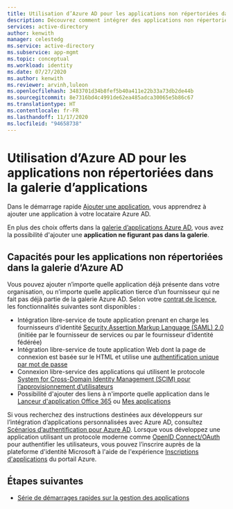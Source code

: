 ```yaml
---
title: Utilisation d’Azure AD pour les applications non répertoriées dans la galerie d’applications
description: Découvrez comment intégrer des applications non répertoriées dans la galerie d’Azure AD.
services: active-directory
author: kenwith
manager: celestedg
ms.service: active-directory
ms.subservice: app-mgmt
ms.topic: conceptual
ms.workload: identity
ms.date: 07/27/2020
ms.author: kenwith
ms.reviewer: arvinh,luleon
ms.openlocfilehash: 3483701d34b8fef5b40a411e22b33a73db2de44b
ms.sourcegitcommit: 8e7316bd4c4991de62ea485adca30065e5b86c67
ms.translationtype: HT
ms.contentlocale: fr-FR
ms.lasthandoff: 11/17/2020
ms.locfileid: "94658738"
---
```

# <a name="using-azure-ad-for-applications-not-listed-in-the-app-gallery"></a>Utilisation d’Azure AD pour les applications non répertoriées dans la galerie d’applications

Dans le démarrage rapide [Ajouter une application](add-application-portal.md), vous apprendrez à ajouter une application à votre locataire Azure AD.

En plus des choix offerts dans la [galerie d’applications Azure AD](../saas-apps/tutorial-list.md), vous avez la possibilité d'ajouter une **application ne figurant pas dans la galerie**. 

## <a name="capabilities-for-apps-not-listed-in-the-azure-ad-gallery"></a>Capacités pour les applications non répertoriées dans la galerie d’Azure AD

Vous pouvez ajouter n’importe quelle application déjà présente dans votre organisation, ou n’importe quelle application tierce d’un fournisseur qui ne fait pas déjà partie de la galerie Azure AD. Selon votre [contrat de licence](https://azure.microsoft.com/pricing/details/active-directory/), les fonctionnalités suivantes sont disponibles :

- Intégration libre-service de toute application prenant en charge les fournisseurs d’identité [Security Assertion Markup Language (SAML) 2.0](https://wikipedia.org/wiki/SAML_2.0) (initiée par le fournisseur de services ou par le fournisseur d’identité fédérée)
- Intégration libre-service de toute application Web dont la page de connexion est basée sur le HTML et utilise une [authentification unique par mot de passe](sso-options.md#password-based-sso)
- Connexion libre-service des applications qui utilisent le protocole [System for Cross-Domain Identity Management (SCIM) pour l’approvisionnement d’utilisateurs](../app-provisioning/use-scim-to-provision-users-and-groups.md)
- Possibilité d'ajouter des liens à n'importe quelle application dans le [Lanceur d'application Office 365](https://www.microsoft.com/microsoft-365/blog/2014/10/16/organize-office-365-new-app-launcher-2/) ou [Mes applications](sso-options.md#linked-sign-on)

Si vous recherchez des instructions destinées aux développeurs sur l’intégration d’applications personnalisées avec Azure AD, consultez [Scénarios d’authentification pour Azure AD](../develop/authentication-vs-authorization.md). Lorsque vous développez une application utilisant un protocole moderne comme [OpenID Connect/OAuth](../develop/active-directory-v2-protocols.md) pour authentifier les utilisateurs, vous pouvez l’inscrire auprès de la plateforme d'identité Microsoft à l'aide de l'expérience [Inscriptions d'applications](../develop/quickstart-register-app.md) du portail Azure.

## <a name="next-steps"></a>Étapes suivantes

- [Série de démarrages rapides sur la gestion des applications](view-applications-portal.md)